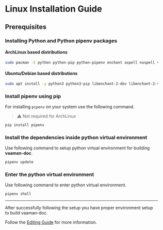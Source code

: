 # Linux Installation Guide

## Prerequisites

### Installing Python and Python pipenv packages

#### ArchLinux based distributions

```bash
sudo pacman -S python python-pip python-pipenv enchant aspell nuspell voikko hspell
```

#### Ubuntu/Debian based distributions

```bash
sudo apt install -y python3 python3-pip libenchant-2-dev libenchant-2-voikko aspell nuspell hspell
```

### Install pipenv using pip

For installing `pipenv` on your system use the following command.

> :warning: Not required for ArchLinux

```bash
pip install pipenv
```

### Install the dependencies inside python virtual environment

Use following command to setup python virtual environment for building **vaaman-doc**.

```bash
pipenv update
```

### Enter the python virtual environment

Use following command to enter python virtual environment.

```bash
pipenv shell
```

---

After successfully following the setup you have proper environment setup to build vaaman-doc.

Follow the [Editing Guide](./EDITING.md) for more information.
